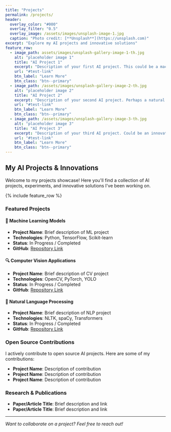```yaml
---
title: "Projects"
permalink: /projects/
header:
  overlay_color: "#000"
  overlay_filter: "0.5"
  overlay_image: /assets/images/unsplash-image-1.jpg
  caption: "Photo credit: [**Unsplash**](https://unsplash.com)"
excerpt: "Explore my AI projects and innovative solutions"
feature_row:
  - image_path: assets/images/unsplash-gallery-image-1-th.jpg
    alt: "placeholder image 1"
    title: "AI Project 1"
    excerpt: "Description of your first AI project. This could be a machine learning model, a computer vision application, or any other AI-related project."
    url: "#test-link"
    btn_label: "Learn More"
    btn_class: "btn--primary"
  - image_path: /assets/images/unsplash-gallery-image-2-th.jpg
    alt: "placeholder image 2"
    title: "AI Project 2"
    excerpt: "Description of your second AI project. Perhaps a natural language processing application or a deep learning experiment."
    url: "#test-link"
    btn_label: "Learn More"
    btn_class: "btn--primary"
  - image_path: /assets/images/unsplash-gallery-image-3-th.jpg
    alt: "placeholder image 3"
    title: "AI Project 3"
    excerpt: "Description of your third AI project. Could be an innovative solution you've developed or a research project."
    url: "#test-link"
    btn_label: "Learn More"
    btn_class: "btn--primary"
---
```


## My AI Projects & Innovations

Welcome to my projects showcase! Here you'll find a collection of AI projects, experiments, and innovative solutions I've been working on.

{% include feature_row %}

### Featured Projects

#### 🤖 Machine Learning Models

- **Project Name**: Brief description of ML project
- **Technologies**: Python, TensorFlow, Scikit-learn
- **Status**: In Progress / Completed
- **GitHub**: [Repository Link](#)

#### 🔍 Computer Vision Applications

- **Project Name**: Brief description of CV project
- **Technologies**: OpenCV, PyTorch, YOLO
- **Status**: In Progress / Completed
- **GitHub**: [Repository Link](#)

#### 💬 Natural Language Processing

- **Project Name**: Brief description of NLP project
- **Technologies**: NLTK, spaCy, Transformers
- **Status**: In Progress / Completed
- **GitHub**: [Repository Link](#)

### Open Source Contributions

I actively contribute to open source AI projects. Here are some of my contributions:

- **Project Name**: Description of contribution
- **Project Name**: Description of contribution
- **Project Name**: Description of contribution

### Research & Publications

- **Paper/Article Title**: Brief description and link
- **Paper/Article Title**: Brief description and link

---

*Want to collaborate on a project? Feel free to reach out!*
